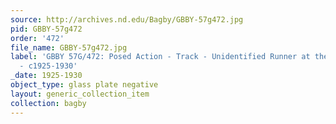 ```yaml
---
source: http://archives.nd.edu/Bagby/GBBY-57g472.jpg
pid: GBBY-57g472
order: '472'
file_name: GBBY-57g472.jpg
label: 'GBBY 57G/472: Posed Action - Track - Unidentified Runner at the Starting Line
  - c1925-1930'
_date: 1925-1930
object_type: glass plate negative
layout: generic_collection_item
collection: bagby
---
```

